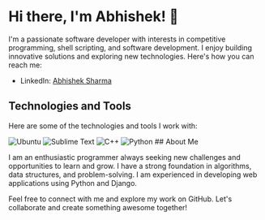 # Hi there, I'm Abhishek! 👋

I'm a passionate software developer with interests in competitive programming, shell scripting, and software development. I enjoy building innovative solutions and exploring new technologies. Here's how you can reach me:

- LinkedIn: [Abhishek Sharma](https://www.linkedin.com/in/abhishek-sharma-439a20144)

## Technologies and Tools

Here are some of the technologies and tools I work with:

<img src="https://img.shields.io/badge/Ubuntu-E95420?style=for-the-badge&logo=ubuntu&logoColor=white" alt="Ubuntu" />  
<img src="https://img.shields.io/badge/Sublime%20Text-%23575757.svg?&style=for-the-badge&logo=sublime-text&logoColor=important" alt="Sublime Text" />  
<img src="https://img.shields.io/badge/C++-%2300599C.svg?style=for-the-badge&logo=c%2B%2B&logoColor=white" alt="C++" />  
<img src="https://img.shields.io/badge/Python-%233776AB.svg?style=for-the-badge&logo=python&logoColor=white" alt="Python" />  
<!-- <img src="https://img.shields.io/badge/Django-%23092E20.svg?style=for-the-badge&logo=django&logoColor=white" alt="Django" />
 -->
## About Me

I am an enthusiastic programmer always seeking new challenges and opportunities to learn and grow. I have a strong foundation in algorithms, data structures, and problem-solving. I am experienced in developing web applications using Python and Django.

Feel free to connect with me and explore my work on GitHub. Let's collaborate and create something awesome together!

<!---
abhishekSharmaGithub/abhishekSharmaGithub is a ✨ special ✨ repository because its `README.md` (this file) appears on your GitHub profile.
You can click the Preview link to take a look at your changes.
--->
